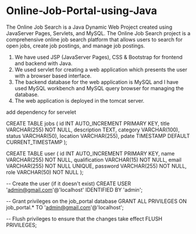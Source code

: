 # Online-Job-Portal-using-Java
The Online Job Search is a Java Dynamic Web Project created using JavaServer Pages, Servlets, and MySQL. 
The Online Job Search project is a comprehensive online job search platform that allows users to search for open jobs, create job postings, and manage job postings.
1. We have used JSP (JavaServer Pages), CSS & Bootstrap for frontend and backend with Java. 
2. We used servlet  for creating a web application which presents the user with a browser based interface.  
3. The backend database for the web application is MySQL and I have used MySQL workbench and MySQL query browser for managing the database. 
4. The web application is deployed in the tomcat server.


add dependency for servelet

CREATE TABLE jobs (
    id INT AUTO_INCREMENT PRIMARY KEY,
    title VARCHAR(255) NOT NULL,
    description TEXT,
    category VARCHAR(100),
    status VARCHAR(50),
    location VARCHAR(255),
    pdate TIMESTAMP DEFAULT CURRENT_TIMESTAMP
);


CREATE TABLE user (
    id INT AUTO_INCREMENT PRIMARY KEY,
    name VARCHAR(255) NOT NULL,
    qualification VARCHAR(15) NOT NULL,
    email VARCHAR(255) NOT NULL UNIQUE,
    password VARCHAR(255) NOT NULL,
    role VARCHAR(50) NOT NULL
);


-- Create the user (if it doesn't exist)
CREATE USER 'admin@gmail.com'@'localhost' IDENTIFIED BY 'admin';

-- Grant privileges on the job_portal database
GRANT ALL PRIVILEGES ON job_portal.* TO 'admin@gmail.com'@'localhost';

-- Flush privileges to ensure that the changes take effect
FLUSH PRIVILEGES;
